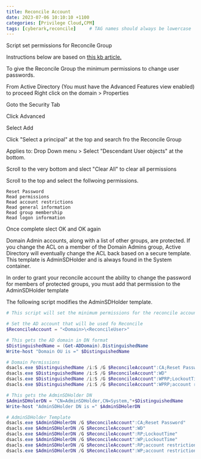 ```yaml
---
title: Reconcile Account
date: 2023-07-06 10:10:10 +1100
categories: [Privilege Cloud,CPM]
tags: [cyberark,reconcile]     # TAG names should always be lowercase
---
```


Script set permissions for Reconcile Group

Instructions below are based on [this kb article.](https://cyberark-customers.force.com/s/article/How-do-I-reconcile-a-domain-admin-account-without-granting-domain-admin-membership-to-the-reconcile-account)

To give the Reconcile Group the minimum permissions to change user passwords. 

From Active Directory (You must have the Advanced Features view enabled) to proceed Right click on the domain > Properties

Goto the Security Tab

Click Advanced

Select Add

Click "Select a principal" at the top and search fro the Reconcile Group

Applies to: Drop Down menu > Select "Descendant User objects" at the bottom.

Scroll to the very bottom and slect "Clear All" to clear all permissions

Scroll to the top and select the follwoing permissions.


```
Reset Password
Read permissions
Read account restrictions
Read general information
Read group membership
Read logon information
```

Once complete slect OK and OK again


Domain Admin accounts, along with a list of other groups, are protected.  If you change the ACL on a member of the Domain Admins group, Active Directory will eventually change the ACL back based on a secure template.  This template is AdminSDHolder and is always found in the System container.

In order to grant your reconcile account the ability to change the password for members of protected groups, you must add that permission to the AdminSDHolder template

The following script modifies the AdminSDHolder template.

``` powershell
# This script will set the minimum permissions for the reconcile account

# Set the AD account that will be used fo Reconcile
$ReconcileAccount = "<Domain>\<ReconcileUser>"

# This gets the AD domain in DN format
$DistinguishedName = (Get-ADDomain).DistinguishedName
Write-host "Domain OU is =" $DistinguishedName

# Domain Permissions
dsacls.exe $DistinguishedName /i:S /G $ReconcileAccount":CA;Reset Password;user"
dsacls.exe $DistinguishedName /i:S /G $ReconcileAccount":WD"
dsacls.exe $DistinguishedName /i:S /G $ReconcileAccount":WPRP;LockoutTime;user"
dsacls.exe $DistinguishedName /i:S /G $ReconcileAccount":WPRP;account restrictions;user"

# This gets the AdminSDHolder DN
$AdminSDHolerDN = "CN=AdminSDHolder,CN=System,"+$DistinguishedName
Write-host "AdminSDHolder DN is =" $AdminSDHolerDN

# AdminSDHolder Template
dsacls.exe $AdminSDHolerDN /G $ReconcileAccount":CA;Reset Password"
dsacls.exe $AdminSDHolerDN /G $ReconcileAccount":WD"
dsacls.exe $AdminSDHolerDN /G $ReconcileAccount":RP;LockoutTime"
dsacls.exe $AdminSDHolerDN /G $ReconcileAccount":WP;LockoutTime"
dsacls.exe $AdminSDHolerDN /G $ReconcileAccount":RP;account restrictions"
dsacls.exe $AdminSDHolerDN /G $ReconcileAccount":WP;account restrictions"

```